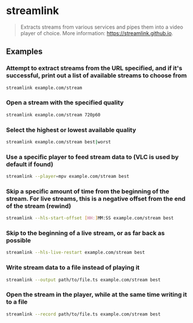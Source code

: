 # streamlink

> Extracts streams from various services and pipes them into a video player of choice. More information: <https://streamlink.github.io>.

## Examples

### Attempt to extract streams from the URL specified, and if it's successful, print out a list of available streams to choose from

```bash
streamlink example.com/stream
```

### Open a stream with the specified quality

```bash
streamlink example.com/stream 720p60
```

### Select the highest or lowest available quality

```bash
streamlink example.com/stream best|worst
```

### Use a specific player to feed stream data to (VLC is used by default if found)

```bash
streamlink --player=mpv example.com/stream best
```

### Skip a specific amount of time from the beginning of the stream. For live streams, this is a negative offset from the end of the stream (rewind)

```bash
streamlink --hls-start-offset [HH:]MM:SS example.com/stream best
```

### Skip to the beginning of a live stream, or as far back as possible

```bash
streamlink --hls-live-restart example.com/stream best
```

### Write stream data to a file instead of playing it

```bash
streamlink --output path/to/file.ts example.com/stream best
```

### Open the stream in the player, while at the same time writing it to a file

```bash
streamlink --record path/to/file.ts example.com/stream best
```
